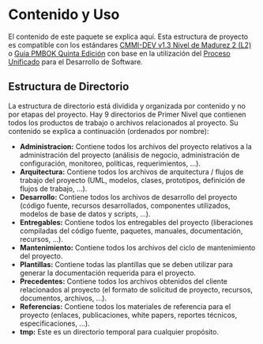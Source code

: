 # Contenido y Uso

El contenido de este paquete se explica aquí. Esta estructura de proyecto es compatible con los estándares [CMMI-DEV v1.3 Nivel de Madurez 2 (L2)](CMMI.md) o [Guía PMBOK Quinta Edición](PMBOK.md) con base en la utilización del [Proceso Unificado](UP.md) para el Desarrollo de Software.

## Estructura de Directorio

La estructura de directorio está dividida y organizada por contenido y no por etapas del proyecto. Hay 9 directorios de Primer Nivel que contienen todos los productos de trabajo o archivos relacionados al proyecto. Su contenido se explica a continuación (ordenados por nombre):

* **Administracion:** Contiene todos los archivos del proyecto relativos a la administración del proyecto (análisis de negocio, administración de configuración, monitoreo, políticas, requerimientos, ...).
* **Arquitectura:** Contiene todos los archivos de arquitectura / flujos de trabajo del proyecto (UML, modelos, clases, prototipos, definición de flujos de trabajo, ...).
* **Desarrollo:** Contiene todos los archivos de desarrollo del proyecto (código fuente, recursos desarrollados, componentes utilizados, modelos de base de datos y scripts, ...).
* **Entregables:** Contiene todos los entregables del proyecto (liberaciones compiladas del código fuente, paquetes, manuales, documentación, recursos, ...).
* **Mantenimiento:** Contiene todos los archivos del ciclo de mantenimiento del proyecto.
* **Plantillas:** Contiene todas las plantillas que se deben utilizar para generar la documentación requerida para el proyecto.
* **Precedentes:** Contiene todos los archivos obtenidos del cliente relacionados al proyecto (el formato de solicitud de proyecto, recursos, documentos, archivos, ...).
* **Referencias:** Contiene todos los materiales de referencia para el proyecto (enlaces, publicaciones, white papers, reportes técnicos, especificaciones, ...).
* **tmp:** Este es un directorio temporal para cualquier propósito.

Toda la estructura de directorio se explica en el archivo [STRUCTURE.md](STRUCTURE.md) a detalle, el cual contiene la explicación de todas las sub-carpetas.

## Convenciones de Nombramiento

Las convenciones sugeridas para el nombramiento de archivos son las siguientes:

1. Los nombres de archivo deben seguir una forma predefinida explicada a continuación. Este patrón se debe definir por proyecto y se debe utilizar en todos los nombres de archivo dentro del mismo.

	Patrón:
	
		(<prefijo>_)<nombre>(_<sufijo>)(.<extension>)
	
	Explicación de etiquetas:
	
	* _(Opcional)_ `<prefijo>`: Es una cadena que antecede al nombre. Normalmente se establece como el código del proyecto. También se puede utilizar la fecha de creación del archivo.
	* _(Requerido)_ `<nombre>`: Esta parte del patrón es el nombre significativo y descriptivo del archivo que resume el contenido del mismo.
	* _(Opcional)_ `<sufijo>`: Es una cadena que sucede al nombre. Generalmente se establece como la versión del documento para tener un seguimiento de cambios (cuando no se utiliza ningún [SCV](http://es.wikipedia.org/wiki/Control_de_versiones)). También se puede utilizar la fecha de creación del archivo.
	* _(Opcional)_ `<extension>`: Es la extensión del archivo cuándo sea pertinente.
	
	**Importante:** El caracter `_` _(guión bajo)_ no debe ser utilizado en el interior de cualquiera de las etiquetas, simboliza una separación entre las partes del patrón y debe ser incluida solamente cuando el prefijo y/o sufijo estén presentes.

2. En general, el nombre de archivo debe utilizar la [Notación Pascal (o Notación Upper Camel Case)](http://es.wikipedia.org/wiki/CamelCase) que utiliza mayúsculas en la primera letra de cada palabra (incluyendo acrónimos de más de dos letras de longitud). Por palabras (o siglas) que consistan de dos o menos letras se debe usar la Notación de Mayúsculas (todas las letras en mayúsculas).

	Ejemplos:
	
		EvaluacionRoiDeProyecto
		Usabilidad
		ControlDeCalidad
		RequerimientosDeHW

3. No se deben utilizar caracteres especiales en los nombres. Todos los caracteres especiales deben ser cambiados por su caracter simple equivalente.

	Ejemplos:
	
		Evaluación ---> Evaluacion
		Tamaño ---> Tamano
	
	Conversión de caracteres especiales más comunes:
	
		[Á, Ä], [á, ä] ---> [A], [a]
		[É, Ë], [é, ë] ---> [E], [e]
		[Í, Ï], [í, ï] ---> [I], [i]
		[Ó, Ö], [ó, ö] ---> [O], [o]
		[Ú, Ü], [ú, ü] ---> [U], [u]
		[Ñ], [ñ] ---> [N], [n]

4. El esquema de versionamiento de archivos deberá seguir los conceptos detrás de las reglas enunciadas en la [Especificación de Versionamiento Semántico v2.0.0](http://semver.org/spec/v2.0.0.html).

## Plantillas

Las plantillas no están organizadas por directorio ya que esto facilita la búsqueda de una plantilla específica. En su lugar tienen un nombre auto-explicativo que incluye la ruta que debe ser utilizada para el documento generado. Cada directorio en el nombre de archivo está separado por un guión bajo `_` mientras que el último grupo es el nombre genérico del documento (su propósito también es auto-explicativo).

Un documento basado en la plantilla:

	Administracion_AnalisisNegocio_CasosNegocio_EvaluacionRoiDeProyecto.dotx

debe almacenarse en el directorio:

	Administracion/AnalisisNegocio/CasosNegocio/

con nombre de archivo:

	MIPROY_EvaluacionRoiDeProyecto_v1.0.docx

El `<prefijo>`, `<sufijo>` y `<extension>` utilizados en este ejemplo son `MIPROY`, `v1.0` y `docx` respectivamente.